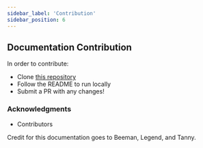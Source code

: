 ```yaml
---
sidebar_label: 'Contribution'
sidebar_position: 6
---
```


## Documentation Contribution

In order to contribute: 

- Clone [this repository](https://github.com/Dean-s-List/deans-list-docs)
- Follow the README to run locally
- Submit a PR with any changes! 

### Acknowledgments

- Contributors

Credit for this documentation goes to Beeman, Legend, and Tanny. 
